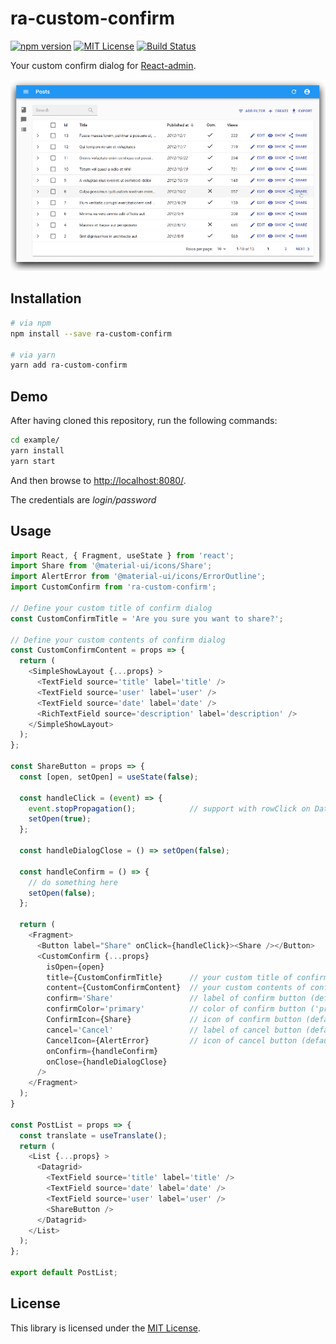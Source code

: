 # ra-custom-confirm

[![npm version](https://img.shields.io/npm/v/ra-custom-confirm.svg)](https://www.npmjs.com/package/ra-custom-confirm)
[![MIT License](http://img.shields.io/badge/license-MIT-blue.svg?style=flat)](./LICENSE)
[![Build Status](https://travis-ci.org/itTkm/ra-custom-confirm.svg?branch=master)](https://travis-ci.org/itTkm/ra-custom-confirm)

Your custom confirm dialog for [React-admin](https://marmelab.com/react-admin/).

![Demo](img/ra-custom-confirm.gif?raw=true "Demo")

## Installation

```bash
# via npm
npm install --save ra-custom-confirm

# via yarn
yarn add ra-custom-confirm
```

## Demo

After having cloned this repository, run the following commands:

```bash
cd example/
yarn install
yarn start
```

And then browse to [http://localhost:8080/](http://localhost:8080/).

The credentials are *login/password*

## Usage

```js
import React, { Fragment, useState } from 'react';
import Share from '@material-ui/icons/Share';
import AlertError from '@material-ui/icons/ErrorOutline';
import CustomConfirm from 'ra-custom-confirm';

// Define your custom title of confirm dialog
const CustomConfirmTitle = 'Are you sure you want to share?';

// Define your custom contents of confirm dialog
const CustomConfirmContent = props => {
  return (
    <SimpleShowLayout {...props} >
      <TextField source='title' label='title' />
      <TextField source='user' label='user' />
      <TextField source='date' label='date' />
      <RichTextField source='description' label='description' />
    </SimpleShowLayout>
  );
};

const ShareButton = props => {
  const [open, setOpen] = useState(false);

  const handleClick = (event) => {
    event.stopPropagation();            // support with rowClick on Datagrid
    setOpen(true);
  };

  const handleDialogClose = () => setOpen(false);

  const handleConfirm = () => {
    // do something here
    setOpen(false);
  };

  return (
    <Fragment>
      <Button label="Share" onClick={handleClick}><Share /></Button>
      <CustomConfirm {...props}
        isOpen={open}
        title={CustomConfirmTitle}      // your custom title of confirm dialog
        content={CustomConfirmContent}  // your custom contents of confirm dialog
        confirm='Share'                 // label of confirm button (default: 'Confirm')
        confirmColor='primary'          // color of confirm button ('primary' or 'warning', default: 'primary')
        ConfirmIcon={Share}             // icon of confirm button (default: 'ActionCheck')
        cancel='Cancel'                 // label of cancel button (default: 'Cancel')
        CancelIcon={AlertError}         // icon of cancel button (default: 'AlertError')
        onConfirm={handleConfirm}
        onClose={handleDialogClose}
      />
    </Fragment>
  );
}

const PostList = props => {
  const translate = useTranslate();
  return (
    <List {...props} >
      <Datagrid>
        <TextField source='title' label='title' />
        <TextField source='date' label='date' />
        <TextField source='user' label='user' />
        <ShareButton />
      </Datagrid>
    </List>
  );
};

export default PostList;
```

## License

This library is licensed under the [MIT License](./LICENSE).
